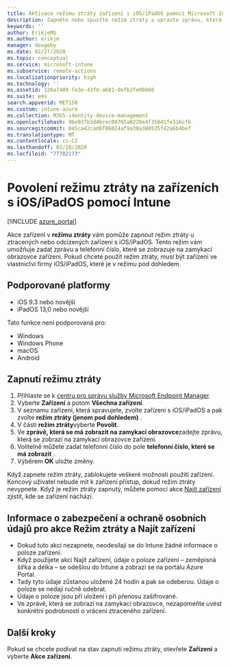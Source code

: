 ```yaml
---
title: Aktivace režimu ztráty zařízení s iOS/iPadOS pomocí Microsoft Intune – Azure | Microsoft Docs
description: Zapněte nebo spusťte režim ztráty a upravte zprávu, která se zobrazí na zamykací obrazovce ztraceného nebo odcizeného zařízení s iOS/iPadOS, pomocí Microsoft Intune. Při použití akce Režim ztráty získáte také podrobnosti o zabezpečení a ochraně osobních údajů.
keywords: ''
author: ErikjeMS
ms.author: erikje
manager: dougeby
ms.date: 02/27/2020
ms.topic: conceptual
ms.service: microsoft-intune
ms.subservice: remote-actions
ms.localizationpriority: high
ms.technology: ''
ms.assetid: 126a7489-fe3e-43fd-a681-defb2fe0bb66
ms.suite: ems
search.appverid: MET150
ms.custom: intune-azure
ms.collection: M365-identity-device-management
ms.openlocfilehash: 96e037b3d4bcec09765a0228e4f35041fe316cf6
ms.sourcegitcommit: 045ca42cad6f86024af9a38a380535f42a6b4bef
ms.translationtype: MT
ms.contentlocale: cs-CZ
ms.lasthandoff: 02/28/2020
ms.locfileid: "77782173"
---
```

# <a name="enable-lost-mode-on-iosipados-devices-with-intune"></a>Povolení režimu ztráty na zařízeních s iOS/iPadOS pomocí Intune

[!INCLUDE [azure_portal](../includes/azure_portal.md)]

Akce zařízení v **režimu ztráty** vám pomůže zapnout režim ztráty u ztracených nebo odcizených zařízení s iOS/iPadOS. Tento režim vám umožňuje zadat zprávu a telefonní číslo, které se zobrazuje na zamykací obrazovce zařízení. Pokud chcete použít režim ztráty, musí být zařízení ve vlastnictví firmy iOS/iPadOS, které je v režimu pod dohledem.

## <a name="supported-platforms"></a>Podporované platformy

- iOS 9.3 nebo novější
- iPadOS 13,0 nebo novější

Tato funkce není podporovaná pro: 
- Windows
- Windows Phone
- macOS
- Android

## <a name="enable-lost-mode"></a>Zapnutí režimu ztráty

1. Přihlaste se k [centru pro správu služby Microsoft Endpoint Manager](https://go.microsoft.com/fwlink/?linkid=2109431).
3. Vyberte **Zařízení** a potom **Všechna zařízení**.
4. V seznamu zařízení, která spravujete, zvolte zařízení s iOS/iPadOS a pak zvolte **režim ztráty (jenom pod dohledem)** .
5. V části **režim ztráty**vyberte **Povolit**.
6. Ve **zprávě, která se má zobrazit na zamykací obrazovce**zadejte zprávu, která se zobrazí na zamykací obrazovce zařízení.
7. Volitelně můžete zadat telefonní číslo do pole **telefonní číslo, které se má zobrazit** .
6. Výběrem **OK** uložte změny.

Když zapnete režim ztráty, zablokujete veškeré možnosti použití zařízení. Koncový uživatel nebude mít k zařízení přístup, dokud režim ztráty nevypnete. Když je režim ztráty zapnutý, můžete pomocí akce [Najít zařízení](device-locate.md) zjistit, kde se zařízení nachází.

## <a name="security-and-privacy-information-for-the-lost-mode-and-locate-device-actions"></a>Informace o zabezpečení a ochraně osobních údajů pro akce Režim ztráty a Najít zařízení
- Dokud tuto akci nezapnete, neodesílají se do Intune žádné informace o poloze zařízení.
- Když použijete akci Najít zařízení, údaje o poloze zařízení – zeměpisná šířka a délka – se odešlou do Intune a zobrazí se na portálu Azure Portal.
- Tady tyto údaje zůstanou uložené 24 hodin a pak se odeberou. Údaje o poloze se nedají ručně odebrat.
- Údaje o poloze jsou při uložení i při přenosu zašifrované.
- Ve zprávě, která se zobrazí na zamykací obrazovce, nezapomeňte uvést konkrétní podrobnosti o vrácení ztraceného zařízení.

## <a name="next-steps"></a>Další kroky

Pokud se chcete podívat na stav zapnutí režimu ztráty, otevřete **Zařízení** a vyberte **Akce zařízení**.
